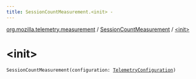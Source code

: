 ```yaml
---
title: SessionCountMeasurement.<init> - 
---
```


[org.mozilla.telemetry.measurement](../index.html) / [SessionCountMeasurement](index.html) / [&lt;init&gt;](./-init-.html)

# &lt;init&gt;

`SessionCountMeasurement(configuration: `[`TelemetryConfiguration`](../../org.mozilla.telemetry.config/-telemetry-configuration/index.html)`)`